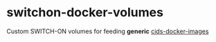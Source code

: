 # switchon-docker-volumes
Custom SWITCH-ON volumes for feeding **generic** [cids-docker-images](https://github.com/cismet/cids-docker-images)